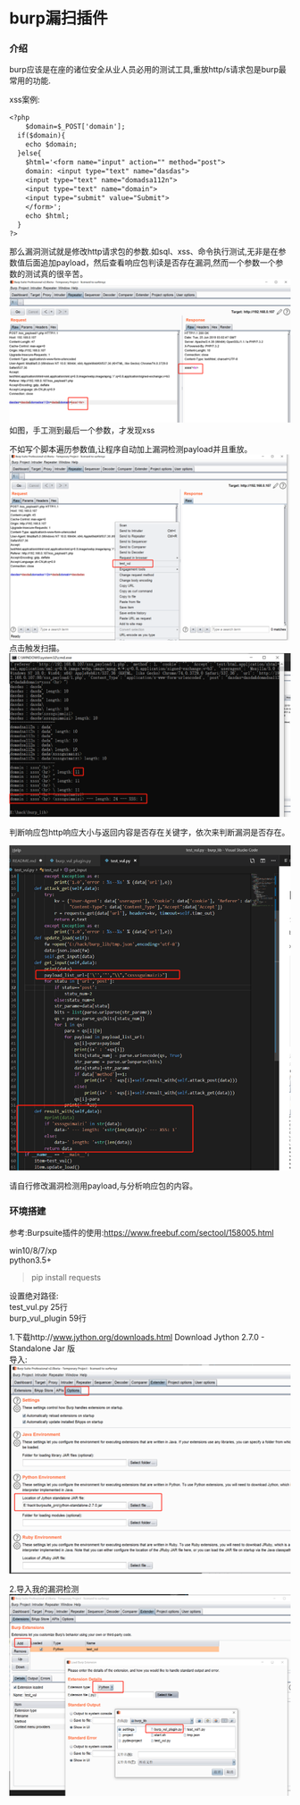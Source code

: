 # burp漏扫插件
### 介绍
burp应该是在座的诸位安全从业人员必用的测试工具,重放http/s请求包是burp最常用的功能.

xss案例:
```
<?php
    $domain=$_POST['domain'];
  if($domain){
	echo $domain;
  }else{
    $html='<form name="input" action="" method="post">
    domain: <input type="text" name="dasdas">
    <input type="text" name="domadsa112n">
    <input type="text" name="domain">
    <input type="submit" value="Submit">
    </form>';
    echo $html;
  }
?>
```
那么漏洞测试就是修改http请求包的参数.如sql、xss、命令执行测试,无非是在参数值后面追加payload，然后查看响应包判读是否存在漏洞,然而一个参数一个参数的测试真的很辛苦。  
![](https://raw.githubusercontent.com/guimaizi/cloud/test/20190625110336.png)
如图，手工测到最后一个参数，才发现xss  

不如写个脚本遍历参数值,让程序自动加上漏洞检测payload并且重放。  
![](https://raw.githubusercontent.com/guimaizi/cloud/test/20190625110651.png)
点击触发扫描。  
![](https://raw.githubusercontent.com/guimaizi/cloud/test/20190625110807.png)

判断响应包http响应大小与返回内容是否存在关键字，依次来判断漏洞是否存在。  

![](https://raw.githubusercontent.com/guimaizi/cloud/test/20190625111017.png)

请自行修改漏洞检测用payload,与分析响应包的内容。  


### 环境搭建

参考:Burpsuite插件的使用:https://www.freebuf.com/sectool/158005.html

win10/8/7/xp  
python3.5+  
>pip install requests

设置绝对路径:  
test_vul.py 25行  
burp_vul_plugin 59行  

1.下载http://www.jython.org/downloads.html   Download Jython 2.7.0 - Standalone Jar 版  
导入:  
![](https://raw.githubusercontent.com/guimaizi/cloud/test/20190625112127.png)

2.导入我的漏洞检测  
![](https://raw.githubusercontent.com/guimaizi/cloud/test/20190625112300.png)
